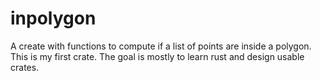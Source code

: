 # inpolygon
A create with functions to compute if a list of points are inside a polygon.
This is my first crate. The goal is mostly to learn rust and design usable 
crates.